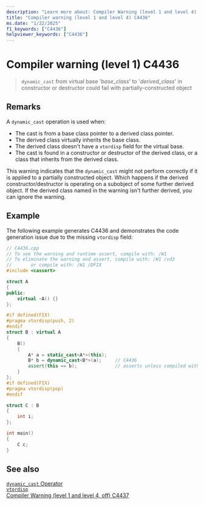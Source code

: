 ```yaml
---
description: "Learn more about: Compiler Warning (level 1 and level 4) C4436"
title: "Compiler warning (level 1 and level 4) C4436"
ms.date: "1/22/2025"
f1_keywords: ["C4436"]
helpviewer_keywords: ["C4436"]
---
```

# Compiler warning (level 1) C4436

> `dynamic_cast` from virtual base '*base_class*' to '*derived_class*' in constructor or destructor could fail with partially-constructed object

## Remarks

A `dynamic_cast` operation is used when:

- The cast is from a base class pointer to a derived class pointer.
- The derived class virtually inherits the base class.
- The derived class doesn't have a `vtordisp` field for the virtual base.
- The cast is found in a constructor or destructor of the derived class, or a class that inherits from the derived class.

This warning indicates that the `dynamic_cast` might not perform correctly if it is applied to a partially constructed object. Which happens if the derived constructor/destructor is operating on a subobject of some further derived object. If the derived class named in the warning isn't further derived, you can ignore the warning.

## Example

The following example generates C4436 and demonstrates the code generation issue due to the missing `vtordisp` field:

```cpp
// C4436.cpp
// To see the warning and runtime assert, compile with: /W1
// To eliminate the warning and assert, compile with: /W1 /vd2 
//       or compile with: /W1 /DFIX
#include <cassert>

struct A
{
public:
    virtual ~A() {}
};

#if defined(FIX)
#pragma vtordisp(push, 2)
#endif
struct B : virtual A
{
    B()
    {
        A* a = static_cast<A*>(this);
        B* b = dynamic_cast<B*>(a);     // C4436
        assert(this == b);              // asserts unless compiled with /vd2
    }
};
#if defined(FIX)
#pragma vtordisp(pop)
#endif

struct C : B
{
    int i;
};

int main()
{
    C c;
}
```

## See also

[`dynamic_cast` Operator](../../cpp/dynamic-cast-operator.md)\
[`vtordisp`](../../preprocessor/vtordisp.md)\
[Compiler Warning (level 1 and level 4, off) C4437](compiler-warning-level-4-c4437.md)
